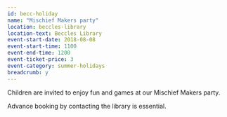 ```yaml
---
id: becc-holiday
name: "Mischief Makers party"
location: beccles-library
location-text: Beccles Library
event-start-date: 2018-08-08
event-start-time: 1100
event-end-time: 1200
event-ticket-price: 3
event-category: summer-holidays
breadcrumb: y
---
```


Children are invited to enjoy fun and games at our Mischief Makers party.

Advance booking by contacting the library is essential.
